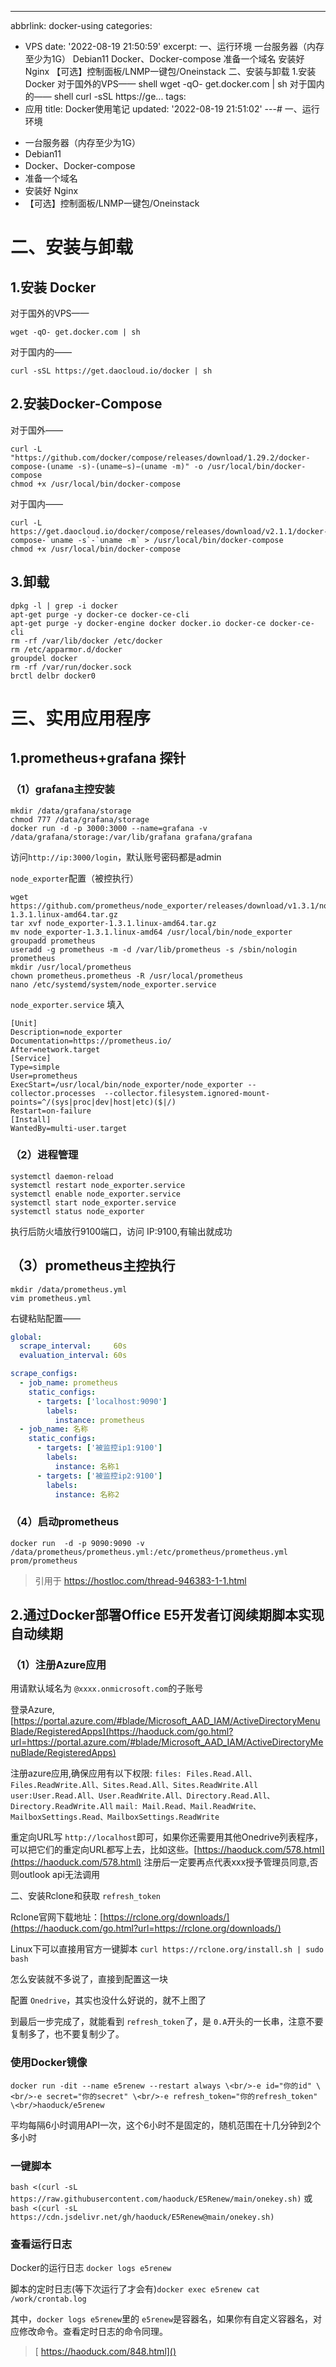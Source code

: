 ---
abbrlink: docker-using
categories:
- VPS
date: '2022-08-19 21:50:59'
excerpt: 一、运行环境  一台服务器（内存至少为1G） Debian11 Docker、Docker-compose 准备一个域名 安装好 Nginx 【可选】控制面板/LNMP一键包/Oneinstack
  二、安装与卸载 1.安装 Docker 对于国外的VPS—— shell wget -qO- get.docker.com | sh 对于国内的—— shell
  curl -sSL https://ge...
tags:
- 应用
title: Docker使用笔记
updated: '2022-08-19 21:51:02'
---# 一、运行环境

* 一台服务器（内存至少为1G）
* Debian11
* Docker、Docker-compose
* 准备一个域名
* 安装好 Nginx
* 【可选】控制面板/LNMP一键包/Oneinstack

# 二、安装与卸载

## 1.安装 Docker

对于国外的VPS——

```shell
wget -qO- get.docker.com | sh
```

对于国内的——

```shell
curl -sSL https://get.daocloud.io/docker | sh
```

## 2.安装Docker-Compose

对于国外——

```shell
curl -L "https://github.com/docker/compose/releases/download/1.29.2/docker-compose-(uname -s)-(uname−s)−(uname -m)" -o /usr/local/bin/docker-compose
chmod +x /usr/local/bin/docker-compose
```

对于国内——

```shell
curl -L https://get.daocloud.io/docker/compose/releases/download/v2.1.1/docker-compose-`uname -s`-`uname -m` > /usr/local/bin/docker-compose
chmod +x /usr/local/bin/docker-compose
```

## 3.卸载

```shell
dpkg -l | grep -i docker
apt-get purge -y docker-ce docker-ce-cli
apt-get purge -y docker-engine docker docker.io docker-ce docker-ce-cli
rm -rf /var/lib/docker /etc/docker
rm /etc/apparmor.d/docker
groupdel docker
rm -rf /var/run/docker.sock
brctl delbr docker0
```

# 三、实用应用程序

## 1.prometheus+grafana 探针

### （1）grafana主控安装

```
mkdir /data/grafana/storage
chmod 777 /data/grafana/storage
docker run -d -p 3000:3000 --name=grafana -v /data/grafana/storage:/var/lib/grafana grafana/grafana
```

访问`http://ip:3000/login`，默认账号密码都是admin

`node_exporter`配置（被控执行）

```shell
wget https://github.com/prometheus/node_exporter/releases/download/v1.3.1/node_exporter-1.3.1.linux-amd64.tar.gz
tar xvf node_exporter-1.3.1.linux-amd64.tar.gz
mv node_exporter-1.3.1.linux-amd64 /usr/local/bin/node_exporter
groupadd prometheus
useradd -g prometheus -m -d /var/lib/prometheus -s /sbin/nologin prometheus
mkdir /usr/local/prometheus
chown prometheus.prometheus -R /usr/local/prometheus
nano /etc/systemd/system/node_exporter.service
```

`node_exporter.service` 填入

```shell
[Unit]
Description=node_exporter
Documentation=https://prometheus.io/
After=network.target
[Service]
Type=simple
User=prometheus
ExecStart=/usr/local/bin/node_exporter/node_exporter --collector.processes  --collector.filesystem.ignored-mount-points=^/(sys|proc|dev|host|etc)($|/)
Restart=on-failure
[Install]
WantedBy=multi-user.target
```

### （2）进程管理

```shell
systemctl daemon-reload
systemctl restart node_exporter.service
systemctl enable node_exporter.service
systemctl start node_exporter.service
systemctl status node_exporter
```

执行后防火墙放行9100端口，访问 IP:9100,有输出就成功

## （3）prometheus主控执行

```shell
mkdir /data/prometheus.yml
vim prometheus.yml
```

右键粘贴配置——

```yml
global:
  scrape_interval:     60s
  evaluation_interval: 60s

scrape_configs:
  - job_name: prometheus
    static_configs:
      - targets: ['localhost:9090']
        labels:
          instance: prometheus
  - job_name: 名称
    static_configs:
      - targets: ['被监控ip1:9100']
        labels:
          instance: 名称1
      - targets: ['被监控ip2:9100']
        labels:
          instance: 名称2
```

### （4）启动prometheus

```docker
docker run  -d -p 9090:9090 -v /data/prometheus/prometheus.yml:/etc/prometheus/prometheus.yml prom/prometheus
```

> 引用于
> https://hostloc.com/thread-946383-1-1.html

## 2.通过Docker部署Office E5开发者订阅续期脚本实现自动续期

### （1）注册Azure应用

用请默认域名为 `@xxxx.onmicrosoft.com`的子账号

登录Azure,[https://portal.azure.com/#blade/Microsoft_AAD_IAM/ActiveDirectoryMenuBlade/RegisteredApps](https://haoduck.com/go.html?url=https://portal.azure.com/#blade/Microsoft_AAD_IAM/ActiveDirectoryMenuBlade/RegisteredApps)

注册azure应用,确保应用有以下权限:
`files: Files.Read.All、Files.ReadWrite.All、Sites.Read.All、Sites.ReadWrite.All`
`user:User.Read.All、User.ReadWrite.All、Directory.Read.All、Directory.ReadWrite.All`
`mail: Mail.Read、Mail.ReadWrite、MailboxSettings.Read、MailboxSettings.ReadWrite`

重定向URL写 `http://localhost`即可，如果你还需要用其他Onedrive列表程序，可以把它们的重定向URL都写上去，比如这些。[https://haoduck.com/578.html](https://haoduck.com/578.html)
注册后一定要再点代表xxx授予管理员同意,否则outlook api无法调用

二、安装Rclone和获取 `refresh_token`

Rclone官网下载地址：[https://rclone.org/downloads/](https://haoduck.com/go.html?url=https://rclone.org/downloads/)

Linux下可以直接用官方一键脚本 `curl https://rclone.org/install.sh | sudo bash`

怎么安装就不多说了，直接到配置这一块

配置 `Onedrive`，其实也没什么好说的，就不上图了

到最后一步完成了，就能看到 `refresh_token`了，是 `0.A`开头的一长串，注意不要复制多了，也不要复制少了。

### 使用Docker镜像

`docker run -dit --name e5renew --restart always \<br/>-e id="你的id" \<br/>-e secret="你的secret" \<br/>-e refresh_token="你的refresh_token" \<br/>haoduck/e5renew`

平均每隔6小时调用API一次，这个6小时不是固定的，随机范围在十几分钟到2个多小时

### 一键脚本

`bash <(curl -sL https://raw.githubusercontent.com/haoduck/E5Renew/main/onekey.sh)`
或
`bash <(curl -sL https://cdn.jsdelivr.net/gh/haoduck/E5Renew@main/onekey.sh)`

### 查看运行日志

Docker的运行日志 `docker logs e5renew`

脚本的定时日志(等下次运行了才会有)`docker exec e5renew cat /work/crontab.log`

其中，`docker logs e5renew`里的 `e5renew`是容器名，如果你有自定义容器名，对应修改命令。查看定时日志的命令同理。

> [ https://haoduck.com/848.html]()
>
